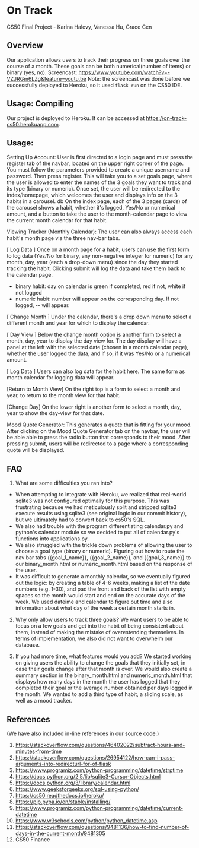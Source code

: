 # On Track
CS50 Final Project - Karina Halevy, Vanessa Hu, Grace Cen
## Overview
Our application allows users to track their progress on three goals over the course of a month.
These goals can be both numerical(number of items) or binary (yes, no).
Screencast: https://www.youtube.com/watch?v=-VZJRGm6LZg&feature=youtu.be
Note: the screencast was done before we successfully deployed to Heroku, so it used ```flask run``` on the CS50 IDE.

## Usage: Compiling
Our project is deployed to Heroku. It can be accessed at https://on-track-cs50.herokuapp.com.

## Usage:

Setting Up Account:
User is first directed to a login page and must press the register tab of the navbar, located on the upper right corner of the page.
You must follow the parameters provided to create a unique username and password. Then press register.
This will take you to a set goals page, where the user is allowed to enter the names of the 3 goals they want to track and its type (binary or numeric).
Once set, the user will be redirected to the index/homepage, which welcomes the user and displays info on the 3 habits in a carousel.
db
On the index page, each of the 3 pages (cards) of the carousel shows a habit, whether it's logged, Yes/No or numerical amount, and a button to take the user
to the month-calendar page to view the current month calendar for that habit.

Viewing Tracker (Monthly Calendar):
The user can also always access each habit's month page via the three nav-bar tabs.

[ Log Data ]
Once on a month page for a habit, users can use the first form to log data (Yes/No for binary, any non-negative integer for numeric)
for any month, day, year (each a drop-down menu) since the day they started tracking the habit. Clicking submit will log the data
and take them back to the calendar page.
- binary habit: day on calendar is green if completed, red if not, white if not logged
- numeric habit: number will appear on the corresponding day. If not logged, -- will appear.

[ Change Month ]
Under the calendar, there's a drop down menu to select a different month and year for which to display the calendar.

[ Day View ]
Below the change month option is another form to select a month, day, year to display the day view for.
The day display will have a panel at the left with the selected date (chosen in a month calendar page), whether the user logged the data,
and if so, if it was Yes/No or a numerical amount.

[ Log Data ]
Users can also log data for the habit here. The same form as month calendar for logging data will appear.

[Return to Month View]
On the right top is a form to select a month and year, to return to the month view for that habit.

[Change Day]
On the lower right is another form to select a month, day, year to show the day-view for that date.


Mood Quote Generator: This generates a quote that is fitting for your mood.
After clicking on the Mood Quote Generator tab on the navbar, the user will be able able to press the radio button that corresponds to their mood.
After pressing submit, users will be redirected to a page where a corresponding quote will be displayed.

## FAQ
1. What are some difficulties you ran into?
- When attempting to integrate with Heroku, we realized that real-world sqlite3 was not configured optimally for this purpose.
This was frustrating because we had meticulously split and stripped sqlite3 execute results using sqlite3 (see original logic in our commit history),
but we ultimately had to convert back to cs50's SQL.
- We also had trouble with the program differentiating calendar.py and python's calendar module so we decided to put all of calendar.py's functions into applications.py.
- We also struggled with the trickle down problems of allowing the user to choose a goal type (binary or numeric).
Figuring out how to route the nav bar tabs {{goal_1_name}}, {{goal_2_name}}, and {{goal_3_name}} to our binary_month.html or numeric_month.html based on the response of the user.
- It was difficult to generate a monthly calendar, so we eventually figured out the logic: by creating a table of 4-6 weeks,
making a list of the date numbers (e.g. 1-30), and pad the front and back of the list with empty spaces so the month would start and end on the accurate days of the week.
We used dateime and calendar to figure out time and also information about what day of the week a certain month starts in.

2. Why only allow users to track three goals?
We want users to be able to focus on a few goals and get into the habit of being consistent about them, instead of making the mistake of overestending themselves.
In terms of implementation, we also did not want to overwhelm our database.

3. If you had more time, what features would you add?
We started working on giving users the ability to change the goals that they initially set, in case their goals change after that month is over.
We would also create a summary section in the binary\_month.html and numeric\_month.html that displays how many days in the month the user has logged
that they completed their goal or the average number obtained per days logged in the month.
We wanted to add a third type of habit, a sliding scale, as well as a mood tracker.

## References
(We have also included in-line references in our source code.)
1. https://stackoverflow.com/questions/46402022/subtract-hours-and-minutes-from-time
2. https://stackoverflow.com/questions/26954122/how-can-i-pass-arguments-into-redirecturl-for-of-flask
3. https://www.programiz.com/python-programming/datetime/strptime
4. https://docs.python.org/2.5/lib/sqlite3-Cursor-Objects.html
5. https://docs.python.org/3/library/calendar.html
6. https://www.geeksforgeeks.org/sql-using-python/
7. https://cs50.readthedocs.io/heroku/
8. https://pip.pypa.io/en/stable/installing/
9. https://www.programiz.com/python-programming/datetime/current-datetime
10. https://www.w3schools.com/python/python_datetime.asp
11. https://stackoverflow.com/questions/9481136/how-to-find-number-of-days-in-the-current-month/9481305
12. CS50 Finance
